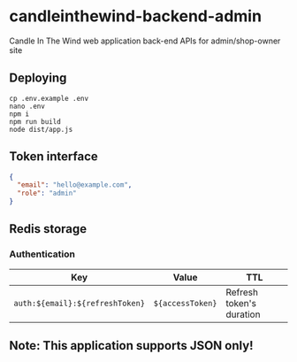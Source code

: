 # candleinthewind-backend-admin
Candle In The Wind web application back-end APIs for admin/shop-owner site
## Deploying

```
cp .env.example .env
nano .env
npm i
npm run build
node dist/app.js
```

## Token interface

```json
{
  "email": "hello@example.com",
  "role": "admin"
}
```

## Redis storage

### Authentication

| Key                             | Value            | TTL                      |
| ------------------------------- | ---------------- | ------------------------ |
| `auth:${email}:${refreshToken}` | `${accessToken}` | Refresh token's duration |
## Note: This application supports JSON only!

